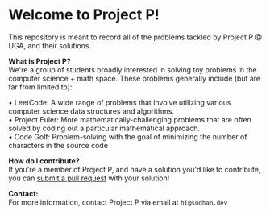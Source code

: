 # Welcome to Project P!

This repository is meant to record all of the problems tackled by Project P @ UGA, and their solutions.

**What is Project P?**<br>
We're a group of students broadly interested in solving toy problems in the computer science + math space. These problems generally include (but are far from limited to):

• LeetCode: A wide range of problems that involve utilizing various computer science data structures and algorithms.<br>
• Project Euler: More mathematically-challenging problems that are often solved by coding out a particular mathematical approach.<br>
• Code Golf: Problem-solving with the goal of minimizing the number of characters in the source code

**How do I contribute?**<br>
If you're a member of Project P, and have a solution you'd like to contribute, you can [submit a pull request](https://docs.github.com/en/pull-requests/collaborating-with-pull-requests/proposing-changes-to-your-work-with-pull-requests/creating-a-pull-request) with your solution!

**Contact:**<br>
For more information, contact Project P via email at `hi@sudhan.dev`

